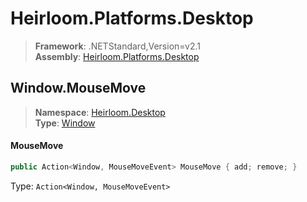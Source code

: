 # Heirloom.Platforms.Desktop

> **Framework**: .NETStandard,Version=v2.1  
> **Assembly**: [Heirloom.Platforms.Desktop][0]  

## Window.MouseMove

> **Namespace**: [Heirloom.Desktop][0]  
> **Type**: [Window][1]  

#### MouseMove

```cs
public Action<Window, MouseMoveEvent> MouseMove { add; remove; }
```

Type: `Action<Window, MouseMoveEvent>`

[0]: ../../../Heirloom.Platforms.Desktop.md
[1]: ../Window.md
